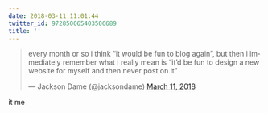 ```yaml
---
date: 2018-03-11 11:01:44
twitter_id: 972850065403506689
title: ''
---
```


<blockquote class="twitter-tweet"><p lang="en" dir="ltr">every month or so i think “it would be fun to blog again”, but then i immediately remember what i really mean is “it’d be fun to design a new website for myself and then never post on it”</p>&mdash; Jackson Dame (@jacksondame) <a href="https://twitter.com/jacksondame/status/972841027001376769?ref_src=twsrc%5Etfw">March 11, 2018</a></blockquote>
<script async src="https://platform.twitter.com/widgets.js" charset="utf-8"></script>

it me
